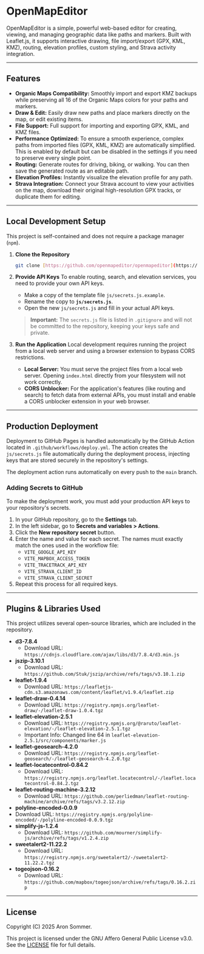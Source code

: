 # OpenMapEditor

OpenMapEditor is a simple, powerful web-based editor for creating, viewing, and managing geographic data like paths and markers. Built with Leaflet.js, it supports interactive drawing, file import/export (GPX, KML, KMZ), routing, elevation profiles, custom styling, and Strava activity integration.

---

## Features

- **Organic Maps Compatibility:** Smoothly import and export KMZ backups while preserving all 16 of the Organic Maps colors for your paths and markers.
- **Draw & Edit:** Easily draw new paths and place markers directly on the map, or edit existing items.
- **File Support:** Full support for importing and exporting GPX, KML, and KMZ files.
- **Performance Optimized:** To ensure a smooth experience, complex paths from imported files (GPX, KML, KMZ) are automatically simplified. This is enabled by default but can be disabled in the settings if you need to preserve every single point.
- **Routing:** Generate routes for driving, biking, or walking. You can then save the generated route as an editable path.
- **Elevation Profiles:** Instantly visualize the elevation profile for any path.
- **Strava Integration:** Connect your Strava account to view your activities on the map, download their original high-resolution GPX tracks, or duplicate them for editing.

---

## Local Development Setup

This project is self-contained and does not require a package manager (`npm`).

1.  **Clone the Repository**

    ```bash
    git clone [https://github.com/openmapeditor/openmapeditor](https://github.com/openmapeditor/openmapeditor)
    ```

2.  **Provide API Keys**
    To enable routing, search, and elevation services, you need to provide your own API keys.

    - Make a copy of the template file `js/secrets.js.example`.
    - Rename the copy to **`js/secrets.js`**.
    - Open the new `js/secrets.js` and fill in your actual API keys.

    > **Important:** The `secrets.js` file is listed in `.gitignore` and will not be committed to the repository, keeping your keys safe and private.

3.  **Run the Application**
    Local development requires running the project from a local web server and using a browser extension to bypass CORS restrictions.

    - **Local Server:** You must serve the project files from a local web server. Opening `index.html` directly from your filesystem will not work correctly.
    - **CORS Unblocker:** For the application's features (like routing and search) to fetch data from external APIs, you must install and enable a CORS unblocker extension in your web browser.

---

## Production Deployment

Deployment to GitHub Pages is handled automatically by the GitHub Action located in `.github/workflows/deploy.yml`. The action creates the `js/secrets.js` file automatically during the deployment process, injecting keys that are stored securely in the repository's settings.

The deployment action runs automatically on every push to the `main` branch.

### Adding Secrets to GitHub

To make the deployment work, you must add your production API keys to your repository's secrets.

1.  In your GitHub repository, go to the **Settings** tab.
2.  In the left sidebar, go to **Secrets and variables > Actions**.
3.  Click the **New repository secret** button.
4.  Enter the name and value for each secret. The names must exactly match the ones used in the workflow file:
    - `VITE_GOOGLE_API_KEY`
    - `VITE_MAPBOX_ACCESS_TOKEN`
    - `VITE_TRACETRACK_API_KEY`
    - `VITE_STRAVA_CLIENT_ID`
    - `VITE_STRAVA_CLIENT_SECRET`
5.  Repeat this process for all required keys.

---

## Plugins & Libraries Used

This project utilizes several open-source libraries, which are included in the repository.

- **d3-7.8.4**
  - Download URL: `https://cdnjs.cloudflare.com/ajax/libs/d3/7.8.4/d3.min.js`
- **jszip-3.10.1**
  - Download URL: `https://github.com/Stuk/jszip/archive/refs/tags/v3.10.1.zip`
- **leaflet-1.9.4**
  - Download URL: `https://leafletjs-cdn.s3.amazonaws.com/content/leaflet/v1.9.4/leaflet.zip`
- **leaflet-draw-0.4.14**
  - Download URL: `https://registry.npmjs.org/leaflet-draw/-/leaflet-draw-1.0.4.tgz`
- **leaflet-elevation-2.5.1**
  - Download URL: `https://registry.npmjs.org/@raruto/leaflet-elevation/-/leaflet-elevation-2.5.1.tgz`
  - Important Info: Changed line 64 in `leaflet-elevation-2.5.1/src/components/marker.js`
- **leaflet-geosearch-4.2.0**
  - Download URL: `https://registry.npmjs.org/leaflet-geosearch/-/leaflet-geosearch-4.2.0.tgz`
- **leaflet-locatecontrol-0.84.2**
  - Download URL: `https://registry.npmjs.org/leaflet.locatecontrol/-/leaflet.locatecontrol-0.84.2.tgz`
- **leaflet-routing-machine-3.2.12**
  - Download URL: `https://github.com/perliedman/leaflet-routing-machine/archive/refs/tags/v3.2.12.zip`
- **polyline-encoded-0.0.9**
- Download URL: `https://registry.npmjs.org/polyline-encoded/-/polyline-encoded-0.0.9.tgz`
- **simplify-js-1.2.4**
  - Download URL: `https://github.com/mourner/simplify-js/archive/refs/tags/v1.2.4.zip`
- **sweetalert2-11.22.2**
  - Download URL: `https://registry.npmjs.org/sweetalert2/-/sweetalert2-11.22.2.tgz`
- **togeojson-0.16.2**
  - Download URL: `https://github.com/mapbox/togeojson/archive/refs/tags/0.16.2.zip`

---

## License

Copyright (C) 2025 Aron Sommer.

This project is licensed under the GNU Affero General Public License v3.0. See the [LICENSE](LICENSE) file for full details.
